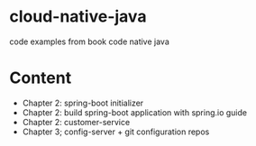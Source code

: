 # cloud-native-java
code examples from book code native java

# Content
- Chapter 2: spring-boot initializer
- Chapter 2: build spring-boot application with spring.io guide
- Chapter 2: customer-service
- Chapter 3; config-server + git configuration repos
